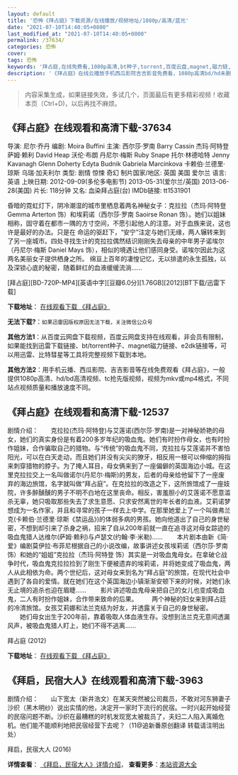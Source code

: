 ```yaml
---
layout: default
title: '恐怖《拜占庭》下载资源/在线播放/视频地址/1080p/高清/蓝光'
date: "2021-07-10T14:40:05+0800"
last_modified_at: "2021-07-10T14:40:05+0800"
permalink: /37634/
categories: 恐怖
cover:
tags: 恐怖
keywords: '拜占庭,在线免费看,1080p高清,bt种子,torrent,百度云盘,magnet,磁力链,迅雷下载资源'
description: '《拜占庭》在线云播放手机西瓜影院吉吉影音免费看，1080p高清bd/hd未删减完整版和tc抢先枪版，mkv/mp4格式，附带bt/torrent种子、magnet/磁力链、百度云盘、网盘资源迅雷下载链接'
---
```


>内容采集生成，如果链接失效，多试几个，页面最后有更多精彩视频！收藏本页（Ctrl+D)，以后再找不麻烦。


## 《拜占庭》在线观看和高清下载-37634

导演: 尼尔·乔丹 编剧: Moira Buffini 主演: 西尔莎·罗南 Barry Cassin 杰玛·阿特登 萨姆·赖利 David Heap 沃伦·布朗 丹尼尔·梅斯 Ruby Snape 托尔·林德哈特 Jenny Kavanagh Glenn Doherty Edyta Budnik Gabriela Marcinkova 卡赖伯·兰德里·琼斯 乌瑞·加夫利尔 类型: 剧情 惊悚 奇幻 制片国家/地区: 英国 美国 爱尔兰 语言: 英语 上映日期: 2012-09-09(多伦多电影节) 2013-05-31(爱尔兰/英国) 2013-06-28(美国) 片长: 118分钟 又名: 血染拜占庭(台) IMDb链接: tt1531901

昏暗的霓虹灯下，阴冷潮湿的城市里栖息着两名神秘女子：克拉拉（杰玛·阿特登 Gemma Arterton 饰）和埃莉诺（西尔莎·罗南 Saoirse Ronan 饰）。她们以姐妹相称，固守着在都市一隅的方寸空间，不愿引起他人的注意。对于血族来说，这也许是最好的办法。只是在 命运的驱赶下，“安宁”注定与她们无缘，两人辗转来到了另一座城市。四处寻找生计的克拉拉偶然结识刚刚失去母亲的中年男子诺埃尔（丹尼尔·梅斯 Daniel Mays 饰），相似的境遇让他们感同身受。诺埃尔因此为这两名美丽女子提供栖身之所。 绵亘上百年的凄惶记忆，无以排遣的永生孤独，以及深锁心底的秘密，随着鲜红的血液缓缓流淌……


[拜占庭][BD-720P-MP4][英语中字][豆瓣6.0分][1.76GB][2012][BT下载/迅雷下载]

**下载地址**： [在线观看下载 《拜占庭》](https://www.btdx8.com/torrent/byzantium_2012.html) 


**无法下载?**：`如果迅雷因版权原因无法下载，关注微信公众号 `

**其他方法1**：从百度云网盘下载视频，百度云网盘支持在线观看，非会员有限制，如果能找到迅雷下载链接、bt/torrent种子、magnet磁力链接、e2dk链接等，可以用迅雷、比特彗星等工具将完整视频下载到本地。

**其他方法2**：用手机云播、西瓜影院、吉吉影音等在线免费观看《拜占庭》，一般提供1080p高清、hd/bd高清视频、tc抢先版视频，视频为mkv或mp4格式，不同站点视频质量和播放速度不同。


## 《拜占庭》在线观看和高清下载-12537

剧情介绍：　　克拉拉(杰玛·阿特登)与艾莲诺(西尔莎·罗南)是一对神秘娇艳的母女，她们的真实身份是有着200多岁年纪的吸血鬼。她们有时扮作母女，也有时扮作姐妹，合作骗取自己的猎物。与“传统”的吸血鬼不同，克拉拉与艾莲诺并不害怕阳光，可以在白天走动，而且她们并没有尖尖的獠牙，相反用一根可以伸缩的拇指来刺穿猎物的脖子。为了掩人耳目，母女俩来到了一座偏僻的英国海边小城。在这里克拉拉交上一名叫做诺尔(丹尼尔·梅斯)的男友，后者的母亲给他留下了一座废弃的海边旅馆，名字就叫做“拜占庭”。在克拉拉的改造之下，这所旅馆成了一座妓院，许多醉醺醺的男子不明不白地在这里丧命。相反，害羞胆小的艾莲诺不愿意滥杀无辜，她只吸取那些失去了求生意愿、只求安然离世的年长者的血液。艾莉诺梦想成为一名作家，并且和寻常的孩子一样去上中学。在那里她爱上了一个叫做弗兰克(卡赖伯·兰德里·琼斯《禁运品》)的体弱多病的男孩。她向他道出了自己的身世秘密，不想到却引来了杀身之祸，招来了自从200年前就一直在追寻这对母女踪迹的吸血鬼猎人达维尔(萨姆·赖利)与卢瑟文(约翰·李·米勒)…… 　　本片剧本由新《简·爱》编剧莫伊拉·布菲尼根据自己的小说改编，故事讲述女孩埃莉诺（西尔莎·罗南 饰）和她的“姐姐”克拉拉（杰玛·阿特登 饰）其实是一对吸血鬼母女。在拿破仑战争时代，吸血鬼克拉拉捡到了刚生下便被遗弃的埃莉诺，并将她变成了吸血鬼，两人从此相依为命。两个世纪后，这对母女来到名为“拜占庭”的旅馆，在现代社会中遇到了各自的爱情。就在她们在这个英国海边小镇渐渐安顿下来的时候，对她们永无止境的追杀也迫在眉睫…… 　　影片讲述吸血鬼母亲把自己的女儿也变成吸血鬼，二人有时扮作姐妹，合作带来致命的后果。 　　两个神秘的妇女来到拜占廷的冷清旅馆。女孩艾莉娜和法兰克结为好友，并透露关于自己的身世秘密。 　　她们母女出生于200年前，靠着吸取人体血液生存。没想到法兰克无意间透漏风声，被吸血鬼猎人盯上，她们不得不逃离......


拜占庭 (2012)

**下载地址**： [在线观看下载 《拜占庭》](https://www.btbtdy.me/btdy/dy6822.html) 


## 《拜启，民宿大人》在线观看和高清下载-3963

剧情介绍：　　山下宽太（新井浩文）在某天突然被公司裁员，不敢对河东狮妻子沙织（黑木明纱）说出实情的他，决定开一家时下流行的民宿。一时兴起开始经营的民宿问题不断。沙织在最糟糕的时机发现宽太被裁员了，夫妇二人陷入离婚危机。他们能不能顺利地把民宿经营下去呢？（11@追新番原创翻译 转载请注明出处）


拜启，民宿大人 (2016)

**详情查看**： [《拜启，民宿大人》详情介绍](/movie/3963/)， **查看更多**：[本站资源大全](/movie/t/all/)


